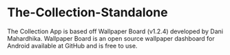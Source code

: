 # The-Collection-Standalone
The Collection App is based off Wallpaper Board (v1.2.4) developed by Dani Mahardhika. Wallpaper Board is an open source wallpaper dashboard for         Android available at GitHub and is free to use. 
